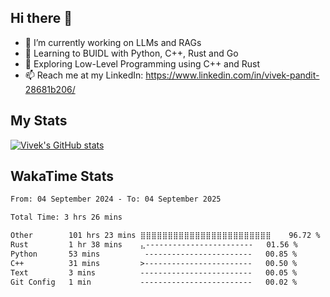 ## Hi there 👋

- 🔭 I’m currently working on LLMs and RAGs
- 🌱 Learning to BUIDL with Python, C++, Rust and Go 
- 🤔 Exploring Low-Level Programming using C++ and Rust 
- 📫 Reach me at my LinkedIn: https://www.linkedin.com/in/vivek-pandit-28681b206/

## My Stats
[![Vivek's GitHub stats](https://github-readme-stats.vercel.app/api?username=ipanditi&show_icons=true&theme=dark)](https://ipanditi.github.io/)

## WakaTime Stats
<!--START_SECTION:waka-->

```txt
From: 04 September 2024 - To: 04 September 2025

Total Time: 3 hrs 26 mins

Other        101 hrs 23 mins ⣿⣿⣿⣿⣿⣿⣿⣿⣿⣿⣿⣿⣿⣿⣿⣿⣿⣿⣿⣿⣿⣿⣿⣿    96.72 %
Rust         1 hr 38 mins    ⣄------------------------   01.56 %
Python       53 mins          ------------------------   00.85 %
C++          31 mins         >------------------------   00.50 %
Text         3 mins          -------------------------   00.05 %
Git Config   1 min           -------------------------   00.02 %
```

<!--END_SECTION:waka-->


